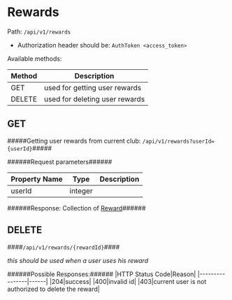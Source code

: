 Rewards
=

Path: `/api/v1/rewards`  

* Authorization header should be: `AuthToken <access_token>`

Available methods:

|Method|Description|
|------|-----------|
|GET|used for getting user rewards|
|DELETE|used for deleting user rewards|

GET
-
#####Getting user rewards from current club: `/api/v1/rewards?userId={userId}`#####

######Request parameters######

|Property Name|Type|Description|
|-------------|----|-----------|
|userId|integer||

######Response: Collection of [Reward](https://github.com/zazzlife/api-docs/blob/master/objects/reward.md)######

DELETE
-
####`/api/v1/rewards/{rewardId}`####

*this should be used when a user uses his reward*

######Possible Responses:######
|HTTP Status Code|Reason|
|----------------|------|
|204|success|
|400|invalid id|
|403|current user is not authorized to delete the reward|
